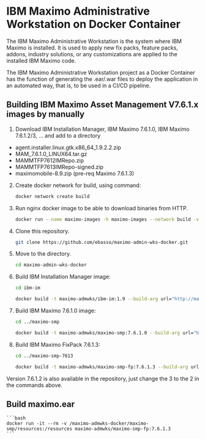 # IBM Maximo Administrative Workstation on Docker Container

The IBM Maximo Administrative Workstation is the system where IBM Maximo is installed. It is used to apply new fix packs, feature packs, addons, industry solutions, or any customizations are applied to the installed IBM Maximo code. 

The IBM Maximo Administrative Workstation project as a Docker Container has the function of generating the .ear/.war files to deploy the application in an automated way, that is, to be used in a CI/CD pipeline.


## Building IBM Maximo Asset Management V7.6.1.x images by manually

1. Download IBM Installation Manager, IBM Maximo 7.6.1.0, IBM Maximo 7.6.1.2/3, ... and add to a directory

* agent.installer.linux.gtk.x86_64_1.9.2.2.zip
* MAM_7.6.1.0_LINUX64.tar.gz
* MAMMTFP7612IMRepo.zip
* MAMMTFP7613IMRepo-signed.zip
* maximomobile-8.9.zip (pre-req Maximo 7.6.1.3)

2. Create docker network for build, using command:

    ```bash
    docker network create build
    ```

3. Run nginx docker image to be able to download binaries from HTTP.
    ```bash
    docker run --name maximo-images -h maximo-images --network build -v "$(pwd)":/usr/share/nginx/html:ro -d nginx
    ```

4. Clone this repository.
    ```bash
    git clone https://github.com/ebasso/maximo-admin-wks-docker.git
    ```

5. Move to the directory.
    ```bash
    cd maximo-admin-wks-docker
    ```

6. Build IBM Installation Manager image:
    ```bash
    cd ibm-im

    docker build -t maximo-admwks/ibm-im:1.9 --build-arg url="http://maximo-images" --network build  .
    ```

7. Build IBM Maximo 7.6.1.0 image:
    ```bash
    cd ../maximo-smp

    docker build -t maximo-admwks/maximo-smp:7.6.1.0 --build-arg url="http://maximo-images" --network build  .
    ```

8. Build IBM Maximo FixPack 7.6.1.3:
    ```bash
    cd ../maximo-smp-7613

    docker build -t maximo-admwks/maximo-smp-fp:7.6.1.3 --build-arg url="http://maximo-images" --network build  .
    ```

Version 7.6.1.2 is also available in the repository, just change the 3 to the 2 in the commands above.


## Build maximo.ear

    ```bash
    docker run -it --rm -v /maximo-admwks-docker/maximo-smp/resources:/resources maximo-admwks/maximo-smp-fp:7.6.1.3
    ```
    

